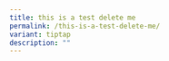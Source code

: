 ```yaml
---
title: this is a test delete me
permalink: /this-is-a-test-delete-me/
variant: tiptap
description: ""
---
```

